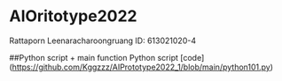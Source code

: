 # AIOritotype2022

Rattaporn Leenaracharoongruang  ID: 613021020-4

##Python script + main function
  Python script [code] (https://github.com/Kggzzz/AIPrototype2022_1/blob/main/python101.py)

